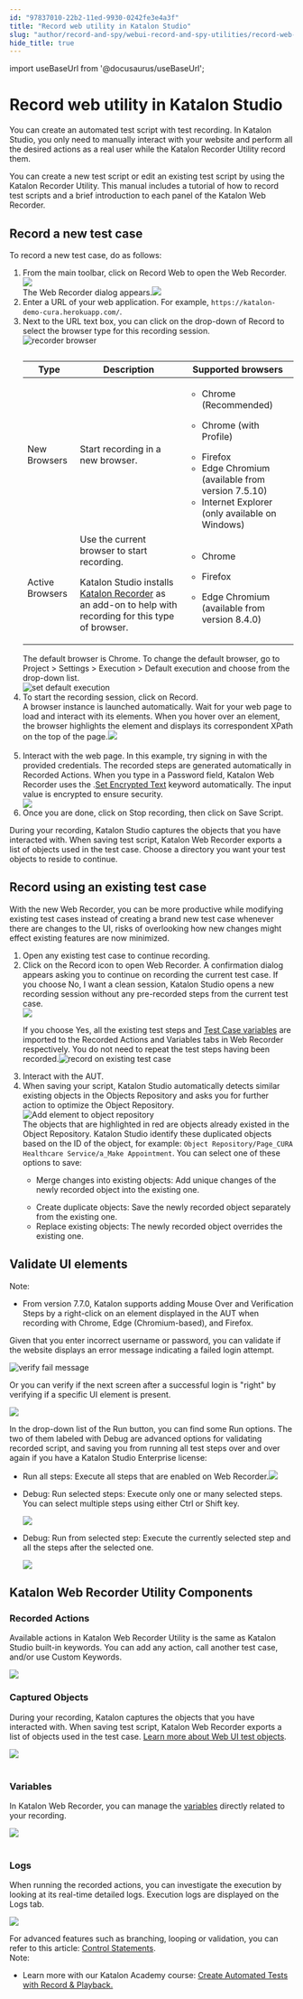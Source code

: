```yaml
---
id: "97837010-22b2-11ed-9930-0242fe3e4a3f"
title: "Record web utility in Katalon Studio"
slug: "author/record-and-spy/webui-record-and-spy-utilities/record-web-utility-in-katalon-studio"
hide_title: true
---
```

import useBaseUrl from '@docusaurus/useBaseUrl';


# <a id="id" class="anchor_top_offset"/><a id="ariaid-title1" class="anchor_top_offset"/>Record web utility in Katalon Studio

<p xmlns="http://www.w3.org/1999/xhtml" className="p">You can create an automated test script with test recording. In <span className="ph">Katalon Studio</span>, you only need to manually interact with your website and perform all the desired actions as a real user while the Katalon Recorder Utility record them.</p> 
<p xmlns="http://www.w3.org/1999/xhtml" className="p">You can create a new test script or edit an existing test script by using the Katalon Recorder Utility. This manual includes a tutorial of how to record test scripts and a brief introduction to each panel of the Katalon Web Recorder.</p> 

## <a id="task-7704" class="anchor_top_offset"/>Record a new test case

<section xmlns="http://www.w3.org/1999/xhtml" className="section context">To record a new test case, do as follows:</section> 
<ol xmlns="http://www.w3.org/1999/xhtml" className="ol steps"><li className="li step stepexpand"><span className="ph cmd">From the main toolbar, click on <span className="ph uicontrol">Record Web</span> to open the <span className="ph uicontrol">Web Recorder</span>.</span><div className="itemgroup info"><img className="image" width={400} src={useBaseUrl("/9e225e00-5c68-11ed-a602-0242cfbc79b5.png")} /></div><div className="itemgroup stepresult">The <span className="ph uicontrol">Web Recorder</span> dialog appears.<img className="image" width={700} src={useBaseUrl("/9df6e130-5c68-11ed-a602-0242cfbc79b5.png")} /></div></li><li className="li step stepexpand"><span className="ph cmd">Enter a URL of your web application. For example, <code className="ph codeph">https://katalon-demo-cura.herokuapp.com/</code>.</span></li><li className="li step stepexpand"><span className="ph cmd">Next to the URL text box, you can click on the drop-down of <span className="ph uicontrol">Record</span> to select the browser type for this recording session.</span><div className="itemgroup info"><img className="image" width={700} src={useBaseUrl("/d4e9d840-6c72-11ed-a602-0242cfbc79b5.png")} alt="recorder browser" /></div><div className="itemgroup info"><table className="table"><caption /><colgroup><col /><col /><col /></colgroup><thead className="thead"><tr className><th className="entry anchor_top_offset" id="task-7704__entry__1">Type</th><th className="entry anchor_top_offset" id="task-7704__entry__2">Description</th><th className="entry anchor_top_offset" id="task-7704__entry__3">Supported browsers</th></tr></thead><tbody className="tbody"><tr className><td className="entry" headers="task-7704__entry__1 task-7704__entry__2 task-7704__entry__3 ">New Browsers</td><td className="entry" headers="task-7704__entry__1 task-7704__entry__2 task-7704__entry__3 ">Start recording in a new browser.</td><td className="entry" headers="task-7704__entry__1 task-7704__entry__2 task-7704__entry__3 "><ul className="ul"><li className="li">Chrome (Recommended)</li><li className="li"><p className="p">Chrome (with Profile)</p></li><li className="li">Firefox</li><li className="li"> Edge Chromium (available from version 7.5.10)</li><li className="li">Internet Explorer (only available on Windows)</li></ul></td></tr><tr className><td className="entry" headers="task-7704__entry__1 task-7704__entry__2 task-7704__entry__3 ">Active Browsers</td><td className="entry" headers="task-7704__entry__1 task-7704__entry__2 task-7704__entry__3 ">Use the current browser to start recording.<p className="p">Katalon Studio installs <a className="xref j-external-link" href="https://chrome.google.com/webstore/detail/katalon-recorder-selenium/ljdobmomdgdljniojadhoplhkpialdid" target="_blank">Katalon Recorder</a> as an add-on to help with recording for this type of browser.</p></td><td className="entry" headers="task-7704__entry__1 task-7704__entry__2 task-7704__entry__3 "><div className="p"><ul className="ul"><li className="li"><p className="p">Chrome</p></li><li className="li"><p className="p">Firefox</p></li><li className="li"><p className="p">Edge Chromium (available from version 8.4.0)</p></li></ul></div></td></tr></tbody></table></div><div className="itemgroup info">The default browser is Chrome. To change the default browser, go to <span className="ph uicontrol">Project</span> &gt; <span className="ph uicontrol">Settings</span> &gt; <span className="ph uicontrol">Execution</span> &gt; <span className="ph uicontrol">Default execution</span> and choose from the drop-down list.</div><div className="itemgroup info"><img className="image" width={700} src={useBaseUrl("/56ee3f70-5620-11ed-a602-0242cfbc79b5.png")} alt="set default execution" /></div></li><li className="li step stepexpand"><span className="ph cmd">To start the recording session, click on <span className="ph uicontrol">Record</span>. </span><div className="itemgroup stepresult">A browser instance is launched automatically. Wait for your web page to load and interact with its elements. When you hover over an element, the browser highlights the element and displays its correspondent XPath on the top of the page.<img className="image" src={useBaseUrl("https://github.com/katalon-studio/docs-images/raw/master/katalon-studio/docs/record-web-utility/xpath.png")} width={850} /><br /><br /></div></li><li className="li step stepexpand"><span className="ph cmd">Interact with the web page. In this example, try signing in with the provided credentials. The recorded steps are generated automatically in <span className="ph uicontrol">Recorded Actions</span>. When you type in a <span className="ph uicontrol">Password</span> field, <span className="ph uicontrol">Katalon Web Recorder</span> uses the .<a className="xref" href="/author/keywords/keyword-description-in-katalon-studio/web-ui-keywords/webui-set-encrypted-text">Set Encrypted Text</a> keyword automatically. The input value is encrypted to ensure security.</span><div className="itemgroup info"><img className="image" width={850} src={useBaseUrl("/cbb513e0-750d-11ed-a602-0242cfbc79b5.png")} /></div></li><li className="li step stepexpand"><span className="ph cmd">Once you are done, click on <span className="ph uicontrol">Stop recording</span>, then click on <span className="ph uicontrol">Save Script</span>.</span></li></ol> 
<section xmlns="http://www.w3.org/1999/xhtml" className="section result">During your recording, Katalon Studio captures the objects that you have interacted with. When saving test script, <span className="ph uicontrol">Katalon Web Recorder</span> exports a list of objects used in the test case. Choose a directory you want your test objects to reside to continue.</section> 

## <a id="task-7962" class="anchor_top_offset"/>Record using an existing test case

<section xmlns="http://www.w3.org/1999/xhtml" className="section context">With the new Web Recorder, you can be more productive while modifying existing test cases instead of creating a brand new test case whenever there are changes to the UI, risks of overlooking how new changes might effect existing features are now minimized.</section> 
<ol xmlns="http://www.w3.org/1999/xhtml" className="ol steps"><li className="li step stepexpand"><span className="ph cmd">Open any existing test case to continue recording.</span></li><li className="li step stepexpand"><span className="ph cmd">Click on the <span className="ph uicontrol">Record</span> icon to open Web Recorder. A confirmation dialog appears asking you to continue on recording the current test case. If you choose <span className="ph uicontrol">No, I want a clean session</span>, Katalon Studio opens a new recording session without any pre-recorded steps from the current test case.</span><div className="itemgroup info"><img className="image" width={500} src={useBaseUrl("/5703ea50-5620-11ed-a602-0242cfbc79b5.png")} /></div><div className="itemgroup stepresult"><p className="p">If you choose <span className="ph uicontrol">Yes</span>, all the existing test steps and <a className="xref" href="/author/data-driven-testing/types-of-variables-in-katalon-studio">Test Case variables</a> are imported to the <span className="ph uicontrol">Recorded Actions</span> and <span className="ph uicontrol">Variables</span> tabs in Web Recorder respectively. You do not need to repeat the test steps having been recorded.<img className="image" width={850} src={useBaseUrl("/cc19a210-750d-11ed-a602-0242cfbc79b5.png")} alt="record on existing test case" /></p></div></li><li className="li step stepexpand"><span className="ph cmd">Interact with the AUT.</span></li><li className="li step stepexpand"><span className="ph cmd">When saving your script, Katalon Studio automatically detects similar existing objects in the <span className="ph uicontrol">Objects Repository</span> and asks you for further action to optimize the Object Repository.<img className="image" width={500} src={useBaseUrl("/56f56b60-5620-11ed-a602-0242cfbc79b5.png")} alt="Add element to object repository" /></span><div className="itemgroup info">The objects that are highlighted in red are objects already existed in the Object Repository. Katalon Studio identify these duplicated objects based on the ID of the object, for example: <code className="ph codeph">Object Repository/Page_CURA Healthcare Service/a_Make Appointment</code>. You can select one of these options to save:<ul className="ul"><li className="li"><p className="p"><span className="ph uicontrol">Merge changes into existing objects</span>: Add unique changes of the newly recorded object into the existing one.</p></li><li className="li"><span className="ph uicontrol">Create duplicate objects</span>: Save the newly recorded object separately from the existing one.</li><li className="li"><span className="ph uicontrol">Replace existing objects</span>: The newly recorded object overrides the existing one.</li></ul></div></li></ol> 

## <a id="id_3" class="anchor_top_offset"/>Validate UI elements

<div xmlns="http://www.w3.org/1999/xhtml" className="note note note_note"><span className="note__title">Note:</span> <ul className="ul"><li className="li"><p className="p">From version 7.7.0, Katalon supports adding Mouse Over and Verification Steps by a right-click on an element displayed in the AUT when recording with Chrome, Edge (Chromium-based), and Firefox.</p></li></ul></div>
<p xmlns="http://www.w3.org/1999/xhtml" className="p">Given that you enter incorrect username or password, you can validate if the website displays an error message indicating a failed login attempt.</p> 
<p xmlns="http://www.w3.org/1999/xhtml" className="p"><img className="image" width={850} src={useBaseUrl("/cc2ded60-750d-11ed-a602-0242cfbc79b5.png")} alt="verify fail message" /></p> 
<p xmlns="http://www.w3.org/1999/xhtml" className="p">Or you can verify if the next screen after a successful login is "right" by verifying if a specific UI element is present.</p> 
<p xmlns="http://www.w3.org/1999/xhtml" className="p"><img className="image" src={useBaseUrl("/cbd2d510-750d-11ed-a602-0242cfbc79b5.png")} /></p> 
<p xmlns="http://www.w3.org/1999/xhtml" className="p">In the drop-down list of the <span className="ph uicontrol">Run</span> button, you can find some Run options. The two of them labeled with <span className="ph uicontrol">Debug</span> are advanced options for validating recorded script, and saving you from running all test steps over and over again if you have a Katalon Studio Enterprise license:</p> 
<ul xmlns="http://www.w3.org/1999/xhtml" className="ul"><li className="li"><span className="ph uicontrol">Run all steps</span>: Execute all steps that are enabled on Web Recorder.<img className="image" width={600} src={useBaseUrl("/570a52f0-5620-11ed-a602-0242cfbc79b5.png")} /></li><li className="li"><p className="p"><span className="ph uicontrol">Debug: Run selected steps</span>: Execute only one or many selected steps. You can select multiple steps using either Ctrl or Shift key. </p><p className="p"><img className="image" width={600} src={useBaseUrl("/570745b0-5620-11ed-a602-0242cfbc79b5.png")} /></p></li><li className="li"><p className="p"><span className="ph uicontrol">Debug: Run from selected step</span>: Execute the currently selected step and all the steps after the selected one.</p><p className="p"><img className="image" width={600} src={useBaseUrl("/57148c20-5620-11ed-a602-0242cfbc79b5.png")} /></p></li></ul> 

## <a id="id_4" class="anchor_top_offset"/>Katalon Web Recorder Utility Components


### <a id="id_5" class="anchor_top_offset"/>Recorded Actions

<p xmlns="http://www.w3.org/1999/xhtml" className="p">Available actions in Katalon Web Recorder Utility is the same as Katalon Studio built-in keywords. You can add any action, call another test case, and/or use Custom Keywords.</p> 
<p xmlns="http://www.w3.org/1999/xhtml" className="p"><img className="image" width={700} src={useBaseUrl("/56f8c6c0-5620-11ed-a602-0242cfbc79b5.png")} /></p> 

### <a id="id_6" class="anchor_top_offset"/>Captured Objects

<p xmlns="http://www.w3.org/1999/xhtml" className="p">During your recording, Katalon captures the objects that you have interacted with. When saving test script, <span className="ph uicontrol">Katalon Web Recorder</span> exports a list of objects used in the test case. <a className="xref" href="/author/keywords/keyword-description-in-katalon-studio/web-ui-keywords/webui-accept-alert">Learn more about Web UI test objects</a>.</p> 
<p xmlns="http://www.w3.org/1999/xhtml" className="p"><img className="image" src={useBaseUrl("https://github.com/katalon-studio/docs-images/raw/master/katalon-studio/docs/record-web-utility/captured-objects.png")} width={450} /><br /><br /></p> 

### <a id="id_7" class="anchor_top_offset"/>Variables

<p xmlns="http://www.w3.org/1999/xhtml" className="p">In Katalon Web Recorder, you can manage the <a className="xref" href="/author/data-driven-testing/types-of-variables-in-katalon-studio">variables</a> directly related to your   recording.</p> 
<p xmlns="http://www.w3.org/1999/xhtml" className="p">   <img className="image" src={useBaseUrl("https://github.com/katalon-studio/docs-images/raw/master/katalon-studio/docs/record-web-utility/var.png")} width={600} /><br /><br /> </p> 

### <a id="id_8" class="anchor_top_offset"/>Logs

<p xmlns="http://www.w3.org/1999/xhtml" className="p">When running the recorded actions, you can investigate the execution by looking at its real-time detailed logs. Execution logs are displayed on the <span className="ph uicontrol">Logs</span> tab.</p> 
<p xmlns="http://www.w3.org/1999/xhtml" className="p"><img className="image" width={700} src={useBaseUrl("/570d8740-5620-11ed-a602-0242cfbc79b5.png")} /></p> 
<div xmlns="http://www.w3.org/1999/xhtml" className="p">For advanced features such as branching, looping or validation, you can refer to this article: <a className="xref" href="/author/create-test-cases/statements/statements-in-katalon-studio-overview">Control Statements</a>. <div className="note note note_note"><span className="note__title">Note:</span> <ul className="ul"><li className="li"><p className="p">Learn more with our Katalon Academy course: <a className="xref j-external-link" href="https://academy.katalon.com/courses/record-playback-testing/?utm_source=kat_docs&utm_medium=record_web_utility" target="_blank">Create Automated Tests with Record &amp; Playback.</a></p></li></ul></div></div>
